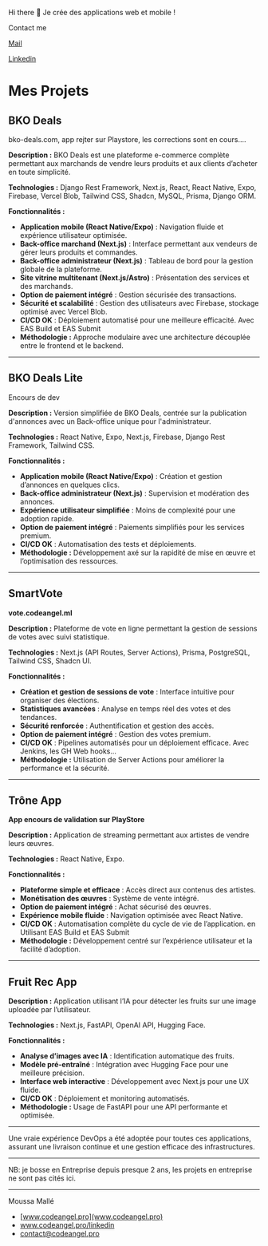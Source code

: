 Hi there 👋
Je crée des applications web et mobile !

Contact me

[Mail](contact@codeangel.pro)

[Linkedin](www.codeangel.pro/linkedin)

# Mes Projets

## BKO Deals

bko-deals.com, app rejter sur Playstore, les corrections sont en cours....

**Description :**
BKO Deals est une plateforme e-commerce complète permettant aux marchands de vendre leurs produits et aux clients d’acheter en toute simplicité.

**Technologies :** Django Rest Framework, Next.js, React, React Native, Expo, Firebase, Vercel Blob, Tailwind CSS, Shadcn, MySQL, Prisma, Django ORM.

**Fonctionnalités :**

- **Application mobile (React Native/Expo)** : Navigation fluide et expérience utilisateur optimisée.
- **Back-office marchand (Next.js)** : Interface permettant aux vendeurs de gérer leurs produits et commandes.
- **Back-office administrateur (Next.js)** : Tableau de bord pour la gestion globale de la plateforme.
- **Site vitrine multitenant (Next.js/Astro)** : Présentation des services et des marchands.
- **Option de paiement intégré** : Gestion sécurisée des transactions.
- **Sécurité et scalabilité** : Gestion des utilisateurs avec Firebase, stockage optimisé avec Vercel Blob.
- **CI/CD OK** : Déploiement automatisé pour une meilleure efficacité. Avec EAS Build et EAS Submit
- **Méthodologie :** Approche modulaire avec une architecture découplée entre le frontend et le backend.

---

## BKO Deals Lite

Encours de dev

**Description :**
Version simplifiée de BKO Deals, centrée sur la publication d'annonces avec un Back-office unique pour l'administrateur.

**Technologies :** React Native, Expo, Next.js, Firebase, Django Rest Framework, Tailwind CSS.

**Fonctionnalités :**

- **Application mobile (React Native/Expo)** : Création et gestion d’annonces en quelques clics.
- **Back-office administrateur (Next.js)** : Supervision et modération des annonces.
- **Expérience utilisateur simplifiée** : Moins de complexité pour une adoption rapide.
- **Option de paiement intégré** : Paiements simplifiés pour les services premium.
- **CI/CD OK** : Automatisation des tests et déploiements.
- **Méthodologie :** Développement axé sur la rapidité de mise en œuvre et l’optimisation des ressources.

---

## SmartVote

**vote.codeangel.ml**

**Description :**
Plateforme de vote en ligne permettant la gestion de sessions de votes avec suivi statistique.

**Technologies :** Next.js (API Routes, Server Actions), Prisma, PostgreSQL, Tailwind CSS, Shadcn UI.

**Fonctionnalités :**

- **Création et gestion de sessions de vote** : Interface intuitive pour organiser des élections.
- **Statistiques avancées** : Analyse en temps réel des votes et des tendances.
- **Sécurité renforcée** : Authentification et gestion des accès.
- **Option de paiement intégré** : Gestion des votes premium.
- **CI/CD OK** : Pipelines automatisés pour un déploiement efficace. Avec Jenkins, les GH Web hooks...
- **Méthodologie :** Utilisation de Server Actions pour améliorer la performance et la sécurité.

---

## Trône App

**App encours de validation sur PlayStore**

**Description :**
Application de streaming permettant aux artistes de vendre leurs œuvres.

**Technologies :** React Native, Expo.

**Fonctionnalités :**

- **Plateforme simple et efficace** : Accès direct aux contenus des artistes.
- **Monétisation des œuvres** : Système de vente intégré.
- **Option de paiement intégré** : Achat sécurisé des œuvres.
- **Expérience mobile fluide** : Navigation optimisée avec React Native.
- **CI/CD OK** : Automatisation complète du cycle de vie de l’application. en Utilisant EAS Build et EAS Submit
- **Méthodologie :** Développement centré sur l’expérience utilisateur et la facilité d’adoption.

---

## Fruit Rec App

**Description :**
Application utilisant l’IA pour détecter les fruits sur une image uploadée par l’utilisateur.

**Technologies :** Next.js, FastAPI, OpenAI API, Hugging Face.

**Fonctionnalités :**

- **Analyse d’images avec IA** : Identification automatique des fruits.
- **Modèle pré-entraîné** : Intégration avec Hugging Face pour une meilleure précision.
- **Interface web interactive** : Développement avec Next.js pour une UX fluide.
- **CI/CD OK** : Déploiement et monitoring automatisés.
- **Méthodologie :** Usage de FastAPI pour une API performante et optimisée.

---

Une vraie expérience DevOps a été adoptée pour toutes ces applications, assurant une livraison continue et une gestion efficace des infrastructures.

---
NB: je bosse en Entreprise depuis presque 2 ans, les projets en entreprise ne sont pas cités ici.

---
Moussa Mallé
- [www.codeangel.pro](www.codeangel.pro)
- www.codeangel.pro/linkedin
- contact@codeangel.pro


